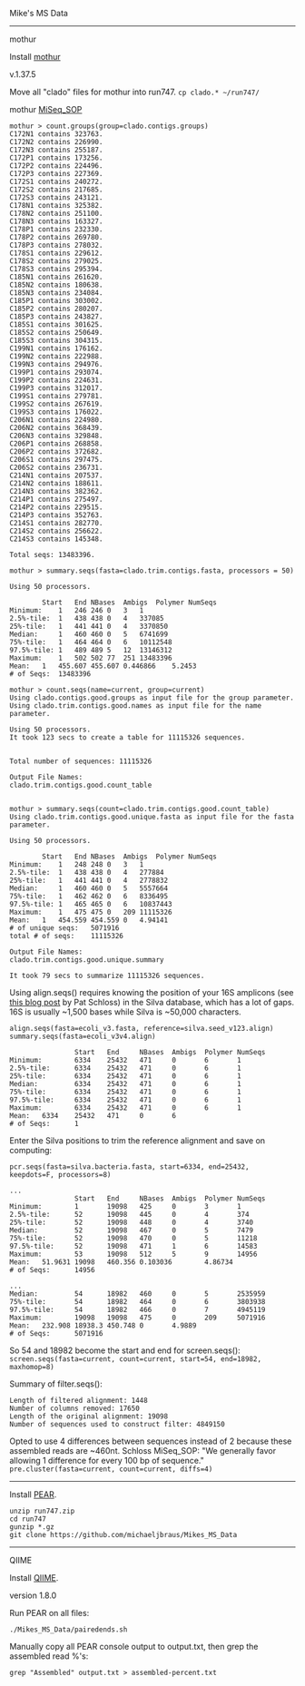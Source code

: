 Mike's MS Data

---

mothur

Install [mothur](https://github.com/mothur/mothur/releases)

v.1.37.5

Move all "clado" files for mothur into run747. 
`cp clado.* ~/run747/`

mothur [MiSeq_SOP](http://www.mothur.org/wiki/MiSeq_SOP)

```
mothur > count.groups(group=clado.contigs.groups)
C172N1 contains 323763.
C172N2 contains 226990.
C172N3 contains 255187.
C172P1 contains 173256.
C172P2 contains 224496.
C172P3 contains 227369.
C172S1 contains 240272.
C172S2 contains 217685.
C172S3 contains 243121.
C178N1 contains 325382.
C178N2 contains 251100.
C178N3 contains 163327.
C178P1 contains 232330.
C178P2 contains 269780.
C178P3 contains 278032.
C178S1 contains 229612.
C178S2 contains 279025.
C178S3 contains 295394.
C185N1 contains 261620.
C185N2 contains 180638.
C185N3 contains 234084.
C185P1 contains 303002.
C185P2 contains 280207.
C185P3 contains 243827.
C185S1 contains 301625.
C185S2 contains 250649.
C185S3 contains 304315.
C199N1 contains 176162.
C199N2 contains 222988.
C199N3 contains 294976.
C199P1 contains 293074.
C199P2 contains 224631.
C199P3 contains 312017.
C199S1 contains 279781.
C199S2 contains 267619.
C199S3 contains 176022.
C206N1 contains 224980.
C206N2 contains 368439.
C206N3 contains 329848.
C206P1 contains 268858.
C206P2 contains 372682.
C206S1 contains 297475.
C206S2 contains 236731.
C214N1 contains 207537.
C214N2 contains 188611.
C214N3 contains 382362.
C214P1 contains 275497.
C214P2 contains 229515.
C214P3 contains 352763.
C214S1 contains 282770.
C214S2 contains 256622.
C214S3 contains 145348.

Total seqs: 13483396.

mothur > summary.seqs(fasta=clado.trim.contigs.fasta, processors = 50)

Using 50 processors.

		Start	End	NBases	Ambigs	Polymer	NumSeqs
Minimum:	1	246	246	0	3	1
2.5%-tile:	1	438	438	0	4	337085
25%-tile:	1	441	441	0	4	3370850
Median: 	1	460	460	0	5	6741699
75%-tile:	1	464	464	0	6	10112548
97.5%-tile:	1	489	489	5	12	13146312
Maximum:	1	502	502	77	251	13483396
Mean:	1	455.607	455.607	0.446866	5.2453
# of Seqs:	13483396

```
```
mothur > count.seqs(name=current, group=current)
Using clado.contigs.good.groups as input file for the group parameter.
Using clado.trim.contigs.good.names as input file for the name parameter.

Using 50 processors.
It took 123 secs to create a table for 11115326 sequences.


Total number of sequences: 11115326

Output File Names: 
clado.trim.contigs.good.count_table


mothur > summary.seqs(count=clado.trim.contigs.good.count_table)
Using clado.trim.contigs.good.unique.fasta as input file for the fasta parameter.

Using 50 processors.

		Start	End	NBases	Ambigs	Polymer	NumSeqs
Minimum:	1	248	248	0	3	1
2.5%-tile:	1	438	438	0	4	277884
25%-tile:	1	441	441	0	4	2778832
Median: 	1	460	460	0	5	5557664
75%-tile:	1	462	462	0	6	8336495
97.5%-tile:	1	465	465	0	6	10837443
Maximum:	1	475	475	0	209	11115326
Mean:	1	454.559	454.559	0	4.94141
# of unique seqs:	5071916
total # of seqs:	11115326

Output File Names: 
clado.trim.contigs.good.unique.summary

It took 79 secs to summarize 11115326 sequences.
```

Using align.seqs() requires knowing the position of your 16S amplicons (see [this blog post](http://blog.mothur.org/2016/07/07/Customization-for-your-region/) by Pat Schloss) in the Silva database, which has a lot of gaps. 16S is usually ~1,500 bases while Silva is ~50,000 characters. 

```
align.seqs(fasta=ecoli_v3.fasta, reference=silva.seed_v123.align)
summary.seqs(fasta=ecoli_v3v4.align)

                Start   End     NBases  Ambigs  Polymer NumSeqs
Minimum:        6334    25432   471     0       6       1
2.5%-tile:      6334    25432   471     0       6       1
25%-tile:       6334    25432   471     0       6       1
Median:         6334    25432   471     0       6       1
75%-tile:       6334    25432   471     0       6       1
97.5%-tile:     6334    25432   471     0       6       1
Maximum:        6334    25432   471     0       6       1
Mean:   6334    25432   471     0       6
# of Seqs:      1
```

Enter the Silva positions to trim the reference alignment and save on computing: 

`pcr.seqs(fasta=silva.bacteria.fasta, start=6334, end=25432, keepdots=F, processors=8)`

```
...
                Start   End     NBases  Ambigs  Polymer NumSeqs
Minimum:        1       19098   425     0       3       1
2.5%-tile:      52      19098   445     0       4       374
25%-tile:       52      19098   448     0       4       3740
Median:         52      19098   467     0       5       7479
75%-tile:       52      19098   470     0       5       11218
97.5%-tile:     52      19098   471     1       6       14583
Maximum:        53      19098   512     5       9       14956
Mean:   51.9631 19098   460.356 0.103036        4.86734
# of Seqs:      14956

...
Median:         54      18982   460     0       5       2535959
75%-tile:       54      18982   464     0       6       3803938
97.5%-tile:     54      18982   466     0       7       4945119
Maximum:        19098   19098   475     0       209     5071916
Mean:   232.908 18938.3 450.748 0       4.9889
# of Seqs:      5071916
```
So 54 and 18982 become the start and end for screen.seqs():
`screen.seqs(fasta=current, count=current, start=54, end=18982, maxhomop=8)`

Summary of filter.seqs():
```
Length of filtered alignment: 1448
Number of columns removed: 17650
Length of the original alignment: 19098
Number of sequences used to construct filter: 4849150
```

Opted to use 4 differences between sequences instead of 2 because these assembled reads are ~460nt. Schloss MiSeq_SOP: "We generally favor allowing 1 difference for every 100 bp of sequence."
`pre.cluster(fasta=current, count=current, diffs=4)`


---
Install [PEAR](https://github.com/xflouris/PEAR).

```
unzip run747.zip
cd run747
gunzip *.gz
git clone https://github.com/michaeljbraus/Mikes_MS_Data
```
---
QIIME

Install [QIIME](http://qiime.org/install/install.html#installing-qiime-natively-with-a-minimal-base-install).

version 1.8.0

Run PEAR on all files:
```
./Mikes_MS_Data/pairedends.sh
```

Manually copy all PEAR console output to output.txt, then grep the assembled read %'s:
```
grep "Assembled" output.txt > assembled-percent.txt
```
